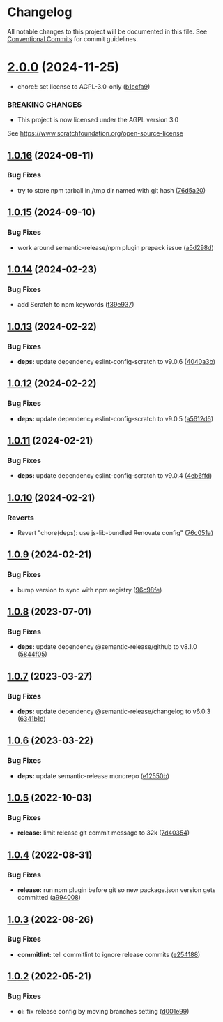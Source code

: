 # Changelog

All notable changes to this project will be documented in this file. See
[Conventional Commits](https://conventionalcommits.org) for commit guidelines.

# [2.0.0](https://github.com/scratchfoundation/scratch-semantic-release-config/compare/v1.0.16...v2.0.0) (2024-11-25)


* chore!: set license to AGPL-3.0-only ([b1ccfa9](https://github.com/scratchfoundation/scratch-semantic-release-config/commit/b1ccfa9e105f3a5a3a21e550c1496a28d2ccb96e))


### BREAKING CHANGES

* This project is now licensed under the AGPL version 3.0

See https://www.scratchfoundation.org/open-source-license

## [1.0.16](https://github.com/scratchfoundation/scratch-semantic-release-config/compare/v1.0.15...v1.0.16) (2024-09-11)


### Bug Fixes

* try to store npm tarball in /tmp dir named with git hash ([76d5a20](https://github.com/scratchfoundation/scratch-semantic-release-config/commit/76d5a2080585ef3bf24c7c11540a8b19bb194cbb))

## [1.0.15](https://github.com/scratchfoundation/scratch-semantic-release-config/compare/v1.0.14...v1.0.15) (2024-09-10)


### Bug Fixes

* work around semantic-release/npm plugin prepack issue ([a5d298d](https://github.com/scratchfoundation/scratch-semantic-release-config/commit/a5d298de3b38351c1c1cfc59d3db8041c10505de))

## [1.0.14](https://github.com/scratchfoundation/scratch-semantic-release-config/compare/v1.0.13...v1.0.14) (2024-02-23)


### Bug Fixes

* add Scratch to npm keywords ([f39e937](https://github.com/scratchfoundation/scratch-semantic-release-config/commit/f39e937c7b9282309e7745f5cf45ca53eb9afbde))

## [1.0.13](https://github.com/LLK/scratch-semantic-release-config/compare/v1.0.12...v1.0.13) (2024-02-22)


### Bug Fixes

* **deps:** update dependency eslint-config-scratch to v9.0.6 ([4040a3b](https://github.com/LLK/scratch-semantic-release-config/commit/4040a3b4e6f9c03a726e8f6167b5766eb009c851))

## [1.0.12](https://github.com/LLK/scratch-semantic-release-config/compare/v1.0.11...v1.0.12) (2024-02-22)


### Bug Fixes

* **deps:** update dependency eslint-config-scratch to v9.0.5 ([a5612d6](https://github.com/LLK/scratch-semantic-release-config/commit/a5612d6a4d359c28feb76f8b222c2db52677c2e6))

## [1.0.11](https://github.com/LLK/scratch-semantic-release-config/compare/v1.0.10...v1.0.11) (2024-02-21)


### Bug Fixes

* **deps:** update dependency eslint-config-scratch to v9.0.4 ([4eb6ffd](https://github.com/LLK/scratch-semantic-release-config/commit/4eb6ffd452683e916315f9f8e93e1c903839c006))

## [1.0.10](https://github.com/LLK/scratch-semantic-release-config/compare/v1.0.9...v1.0.10) (2024-02-21)


### Reverts

* Revert "chore(deps): use js-lib-bundled Renovate config" ([76c051a](https://github.com/LLK/scratch-semantic-release-config/commit/76c051a2c900d97632da2e14fe1ec9d090dc0bb2))

## [1.0.9](https://github.com/LLK/scratch-semantic-release-config/compare/v1.0.8...v1.0.9) (2024-02-21)


### Bug Fixes

* bump version to sync with npm registry ([96c98fe](https://github.com/LLK/scratch-semantic-release-config/commit/96c98fec1bce0f1fbeb503790ee758c3e4c21ab5))

## [1.0.8](https://github.com/LLK/scratch-semantic-release-config/compare/v1.0.7...v1.0.8) (2023-07-01)


### Bug Fixes

* **deps:** update dependency @semantic-release/github to v8.1.0 ([5844f05](https://github.com/LLK/scratch-semantic-release-config/commit/5844f05d6782b7a5a78eaabb33061b859504c1a5))

## [1.0.7](https://github.com/LLK/scratch-semantic-release-config/compare/v1.0.6...v1.0.7) (2023-03-27)


### Bug Fixes

* **deps:** update dependency @semantic-release/changelog to v6.0.3 ([6341b1d](https://github.com/LLK/scratch-semantic-release-config/commit/6341b1d79b6322d5f699dc7283c6de67fb392ce2))

## [1.0.6](https://github.com/LLK/scratch-semantic-release-config/compare/v1.0.5...v1.0.6) (2023-03-22)


### Bug Fixes

* **deps:** update semantic-release monorepo ([e12550b](https://github.com/LLK/scratch-semantic-release-config/commit/e12550b057b0cc0e896a4ebc20995270fbf6e507))

## [1.0.5](https://github.com/LLK/scratch-semantic-release-config/compare/v1.0.4...v1.0.5) (2022-10-03)


### Bug Fixes

* **release:** limit release git commit message to 32k ([7d40354](https://github.com/LLK/scratch-semantic-release-config/commit/7d4035411704dc7d7b1f239584869c886c003079))

## [1.0.4](https://github.com/LLK/scratch-semantic-release-config/compare/v1.0.3...v1.0.4) (2022-08-31)


### Bug Fixes

* **release:** run npm plugin before git so new package.json version gets committed ([a994008](https://github.com/LLK/scratch-semantic-release-config/commit/a99400805bb9e62e2a8ee7ad10d77d3fc6a7088f))

## [1.0.3](https://github.com/LLK/scratch-semantic-release-config/compare/v1.0.2...v1.0.3) (2022-08-26)


### Bug Fixes

* **commitlint:** tell commitlint to ignore release commits ([e254188](https://github.com/LLK/scratch-semantic-release-config/commit/e254188550bdd1e0d89defebfcd6ddf1902e5928))

## [1.0.2](https://github.com/LLK/scratch-semantic-release-config/compare/v1.0.1...v1.0.2) (2022-05-21)


### Bug Fixes

* **ci:** fix release config by moving branches setting ([d001e99](https://github.com/LLK/scratch-semantic-release-config/commit/d001e991917c827bfe829707d2d35e8e60ba3c36))

